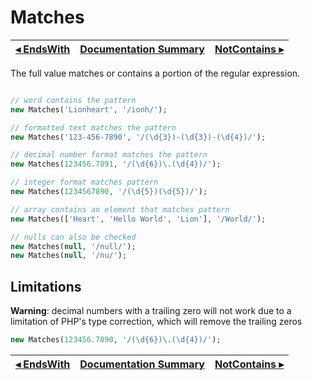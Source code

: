 # Matches

[◂ EndsWith](05-endswith.md) | [Documentation Summary](index.md) | [NotContains ▸](05-notcontains.md)
-- | -- | --

The full value matches or contains a portion of the regular expression.

```php

// word contains the pattern
new Matches('Lionheart', '/ionh/');

// formatted text matches the pattern
new Matches('123-456-7890', '/(\d{3})-(\d{3})-(\d{4})/');

// decimal number format matches the pattern
new Matches(123456.7891, '/(\d{6})\.(\d{4})/');

// integer format matches pattern
new Matches(1234567890, '/(\d{5})(\d{5})/');

// array contains an element that matches pattern
new Matches(['Heart', 'Hello World', 'Lion'], '/World/');

// nulls can also be checked
new Matches(null, '/null/');
new Matches(null, '/nu/');
```

## Limitations

**Warning**: decimal numbers with a trailing zero will not work due to a limitation of PHP's type correction, which will remove the trailing zeros

```php
new Matches(123456.7890, '/(\d{6})\.(\d{4})/');
```

[◂ EndsWith](05-endswith.md) | [Documentation Summary](index.md) | [NotContains ▸](05-notcontains.md)
-- | -- | --
